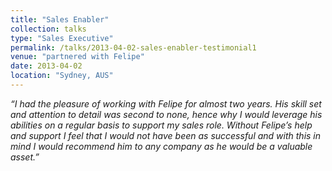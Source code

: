 ```yaml
---
title: "Sales Enabler"
collection: talks
type: "Sales Executive"
permalink: /talks/2013-04-02-sales-enabler-testimonial1
venue: "partnered with Felipe"
date: 2013-04-02
location: "Sydney, AUS"
---
```


*“I had the pleasure of working with Felipe for almost two years. His skill set and attention to detail was second to none, hence why I would leverage his abilities on a regular basis to support my sales role. Without Felipe’s help and support I feel that I would not have been as successful and with this in mind I would recommend him to any company as he would be a valuable asset.”*
